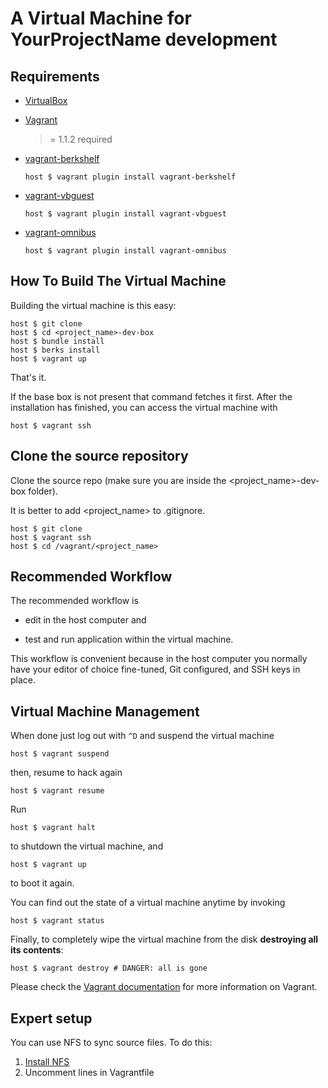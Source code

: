 # A Virtual Machine for YourProjectName development

## Requirements

* [VirtualBox](https://www.virtualbox.org)

* [Vagrant](http://vagrantup.com)
    >= 1.1.2 required

* [vagrant-berkshelf](https://github.com/riotgames/vagrant-berkshelf)

  ```
  host $ vagrant plugin install vagrant-berkshelf
  ```

* [vagrant-vbguest](https://github.com/dotless-de/vagrant-vbguest)

  ```
  host $ vagrant plugin install vagrant-vbguest
  ```

* [vagrant-omnibus](https://github.com/schisamo/vagrant-omnibus)

  ```
  host $ vagrant plugin install vagrant-omnibus
  ```

## How To Build The Virtual Machine

Building the virtual machine is this easy:

    host $ git clone
    host $ cd <project_name>-dev-box
    host $ bundle install
    host $ berks install
    host $ vagrant up

That's it.

If the base box is not present that command fetches it first. After the installation has finished, you can access the virtual machine with

    host $ vagrant ssh

## Clone the source repository

Clone the source repo (make sure you are inside the
<project_name>-dev-box folder).

It is better to add <project_name> to .gitignore.

```
host $ git clone
host $ vagrant ssh
host $ cd /vagrant/<project_name>
```

## Recommended Workflow

The recommended workflow is

* edit in the host computer and

* test and run application within the virtual machine.

This workflow is convenient because in the host computer you normally have your editor of choice fine-tuned, Git configured, and SSH keys in place.

## Virtual Machine Management

When done just log out with `^D` and suspend the virtual machine

    host $ vagrant suspend

then, resume to hack again

    host $ vagrant resume

Run

    host $ vagrant halt

to shutdown the virtual machine, and

    host $ vagrant up

to boot it again.

You can find out the state of a virtual machine anytime by invoking

    host $ vagrant status

Finally, to completely wipe the virtual machine from the disk **destroying all its contents**:

    host $ vagrant destroy # DANGER: all is gone

Please check the [Vagrant documentation](http://vagrantup.com/v2/docs/index.html) for more information on Vagrant.

## Expert setup

You can use NFS to sync source files. To do this:

1. [Install NFS](https://coderwall.com/p/uaohzg)
2. Uncomment lines in Vagrantfile

